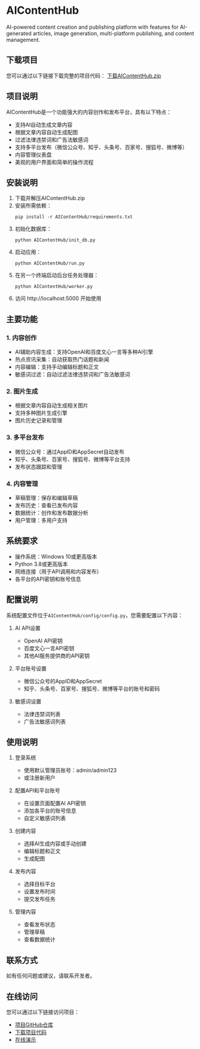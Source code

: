 # AIContentHub
AI-powered content creation and publishing platform with features for AI-generated articles, image generation, multi-platform publishing, and content management.

## 下载项目
您可以通过以下链接下载完整的项目代码：
[下载AIContentHub.zip](https://work-2-rgodiiaotguweuxy.prod-runtime.all-hands.dev/AIContentHub.zip)

## 项目说明
AIContentHub是一个功能强大的内容创作和发布平台，具有以下特点：
- 支持AI自动生成文章内容
- 根据文章内容自动生成配图
- 过滤法律违禁词和广告法敏感词
- 支持多平台发布（微信公众号、知乎、头条号、百家号、搜狐号、微博等）
- 内容管理仪表盘
- 美观的用户界面和简单的操作流程

## 安装说明
1. 下载并解压AIContentHub.zip
2. 安装所需依赖：
   ```
   pip install -r AIContentHub/requirements.txt
   ```
3. 初始化数据库：
   ```
   python AIContentHub/init_db.py
   ```
4. 启动应用：
   ```
   python AIContentHub/run.py
   ```
5. 在另一个终端启动后台任务处理器：
   ```
   python AIContentHub/worker.py
   ```
6. 访问 http://localhost:5000 开始使用

## 主要功能
### 1. 内容创作
- AI辅助内容生成：支持OpenAI和百度文心一言等多种AI引擎
- 热点资讯采集：自动获取热门话题和新闻
- 内容编辑：支持手动编辑标题和正文
- 敏感词过滤：自动过滤法律违禁词和广告法敏感词

### 2. 图片生成
- 根据文章内容自动生成相关图片
- 支持多种图片生成引擎
- 图片历史记录和管理

### 3. 多平台发布
- 微信公众号：通过AppID和AppSecret自动发布
- 知乎、头条号、百家号、搜狐号、微博等平台支持
- 发布状态跟踪和管理

### 4. 内容管理
- 草稿管理：保存和编辑草稿
- 发布历史：查看已发布内容
- 数据统计：创作和发布数据分析
- 用户管理：多用户支持

## 系统要求
- 操作系统：Windows 10或更高版本
- Python 3.8或更高版本
- 网络连接（用于API调用和内容发布）
- 各平台的API密钥和账号信息

## 配置说明
系统配置文件位于`AIContentHub/config/config.py`，您需要配置以下内容：

1. AI API设置
   - OpenAI API密钥
   - 百度文心一言API密钥
   - 其他AI服务提供商的API密钥

2. 平台账号设置
   - 微信公众号的AppID和AppSecret
   - 知乎、头条号、百家号、搜狐号、微博等平台的账号和密码

3. 敏感词设置
   - 法律违禁词列表
   - 广告法敏感词列表

## 使用说明
1. 登录系统
   - 使用默认管理员账号：admin/admin123
   - 或注册新用户

2. 配置API和平台账号
   - 在设置页面配置AI API密钥
   - 添加各平台的账号信息
   - 自定义敏感词列表

3. 创建内容
   - 选择AI生成内容或手动创建
   - 编辑标题和正文
   - 生成配图

4. 发布内容
   - 选择目标平台
   - 设置发布时间
   - 提交发布任务

5. 管理内容
   - 查看发布状态
   - 管理草稿
   - 查看数据统计

## 联系方式
如有任何问题或建议，请联系开发者。

## 在线访问
您可以通过以下链接访问项目：
- [项目GitHub仓库](https://github.com/Dayang2123/sb1-afzve5mw/tree/ai-content-hub)
- [下载项目代码](https://work-2-rgodiiaotguweuxy.prod-runtime.all-hands.dev/AIContentHub.zip)
- [在线演示](https://work-1-rgodiiaotguweuxy.prod-runtime.all-hands.dev/)
